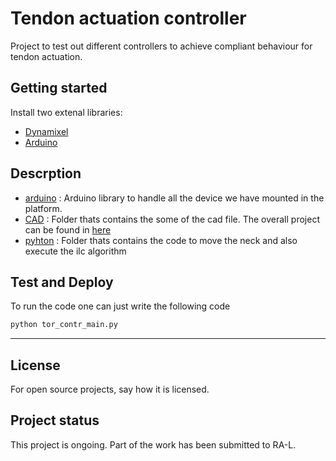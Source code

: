 # Tendon actuation controller

Project to test out different controllers to achieve compliant behaviour for tendon actuation.

## Getting started
Install two extenal libraries:
- [Dynamixel](https://emanual.robotis.com/docs/en/software/dynamixel/dynamixel_wizard2/)
- [Arduino](https://support.arduino.cc/hc/en-us/articles/360019833020-Download-and-install-Arduino-IDE)

## Descrption 
- [arduino](arduino) : Arduino library to handle all the device we have mounted in the platform.
- [CAD](CAD) : Folder thats contains the some of the cad file. The overall project can be found in [here](https://github.com/DLR-RM/TendonDrivenContinuum)
- [pyhton](pyhton) : Folder thats contains the code to move the neck and also execute the ilc algorithm

## Test and Deploy
To run the code one can just write the following code 
```bash
python tor_contr_main.py
```


***

## License
For open source projects, say how it is licensed.

## Project status
This project is ongoing. Part of the work has been submitted to RA-L. 
